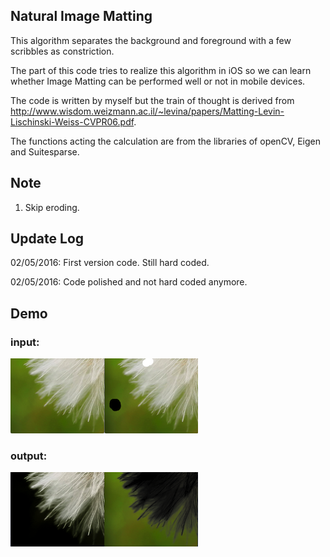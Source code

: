## Natural Image Matting

This algorithm separates the background and foreground with a few scribbles as constriction.

The part of this code tries to realize this algorithm in iOS so we can learn whether Image Matting can be performed well or not in mobile devices.

The code is written by myself but the train of thought is derived from http://www.wisdom.weizmann.ac.il/~levina/papers/Matting-Levin-Lischinski-Weiss-CVPR06.pdf. 

The functions acting the calculation are from the libraries of openCV, Eigen and Suitesparse. 

## Note 
1. Skip eroding.

## Update Log
02/05/2016: First version code. Still hard coded.

02/05/2016: Code polished and not hard coded anymore.

## Demo
### input:
![input](./bmp/result/input.png)

### output:
![output](./bmp/result/output.png)

